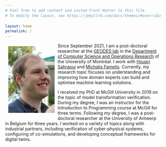 ```yaml
---
# Feel free to add content and custom Front Matter to this file.
# To modify the layout, see https://jekyllrb.com/docs/themes/#overriding-theme-defaults

layout: home
permalink: /
---
```



<img alt="Bentley James Oakes" src="/assets/images/BentleyJOakes.png" align="left" style="width:150px; margin: 10px 10px 10px 10px;" />


Since September 2021, I am a post-doctoral researcher at the [GEODES lab](http://geodes.iro.umontreal.ca) in the [Department of Computer Science and Operations Research](https://diro.umontreal.ca/english/home/) of the University of Montréal. I work with [Houari Sahraoui](http://www.iro.umontreal.ca/~sahraouh/) and [Michalis Famelis](https://michalis.famelis.info/). Currently, my research topic focuses on understanding and improving how domain experts can build and optimise machine learning solutions.

I received my PhD at McGill University in 2019 on the topic of model transformation verification. During my degree, I was an instructor for the Introduction to Programming course at McGill for three terms. Following my degree, I was a post-doctoral researcher at the University of Antwerp in Belgium for three years. I worked on a variety of topics along with industrial partners, including verification of cyber-physical systems, configuring of co-simulations, and developing conceptual frameworks for digital twins.

<!--The emoji graphics for the favicon are from the open source project Twemoji. The graphics are copyright 2020 Twitter, Inc and other contributors. The graphics are licensed under CC-BY 4.0.-->

